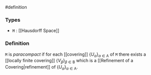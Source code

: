 #definition
### Types
- `M` : [[Hausdorff Space]]
### Definition
`M` is *paracompact* if for each [[covering]] $\{U_{\alpha}\}_{\alpha\in\text{A}}$ of `M` there exists a [[locally finite covering]] $\{V_{\beta}\}_{\beta\in\text{B}}$ which is a [[Refinement of a Covering|refinement]] of $\{U_{\alpha}\}_{\alpha\in\text{A}}$.